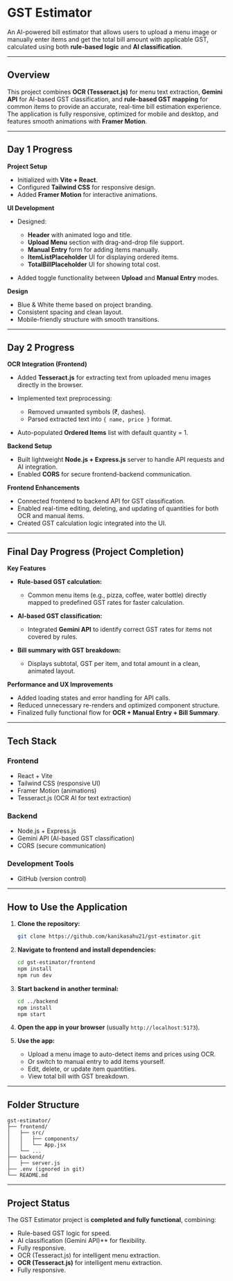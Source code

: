# GST Estimator

An AI-powered bill estimator that allows users to upload a menu image or manually enter items and get the total bill amount with applicable GST, calculated using both **rule-based logic** and **AI classification**.

---

## Overview

This project combines **OCR (Tesseract.js)** for menu text extraction, **Gemini API** for AI-based GST classification, and **rule-based GST mapping** for common items to provide an accurate, real-time bill estimation experience.
The application is fully responsive, optimized for mobile and desktop, and features smooth animations with **Framer Motion**.

---

## Day 1 Progress

**Project Setup**

* Initialized with **Vite + React**.
* Configured **Tailwind CSS** for responsive design.
* Added **Framer Motion** for interactive animations.

**UI Development**

* Designed:

  * **Header** with animated logo and title.
  * **Upload Menu** section with drag-and-drop file support.
  * **Manual Entry** form for adding items manually.
  * **ItemListPlaceholder** UI for displaying ordered items.
  * **TotalBillPlaceholder** UI for showing total cost.
* Added toggle functionality between **Upload** and **Manual Entry** modes.

**Design**

* Blue & White theme based on project branding.
* Consistent spacing and clean layout.
* Mobile-friendly structure with smooth transitions.

---

## Day 2 Progress

**OCR Integration (Frontend)**

* Added **Tesseract.js** for extracting text from uploaded menu images directly in the browser.
* Implemented text preprocessing:

  * Removed unwanted symbols (₹, dashes).
  * Parsed extracted text into `{ name, price }` format.
* Auto-populated **Ordered Items** list with default quantity = 1.

**Backend Setup**

* Built lightweight **Node.js + Express.js** server to handle API requests and AI integration.
* Enabled **CORS** for secure frontend-backend communication.

**Frontend Enhancements**

* Connected frontend to backend API for GST classification.
* Enabled real-time editing, deleting, and updating of quantities for both OCR and manual items.
* Created GST calculation logic integrated into the UI.

---

## Final Day Progress (Project Completion)

**Key Features**

* **Rule-based GST calculation:**

  * Common menu items (e.g., pizza, coffee, water bottle) directly mapped to predefined GST rates for faster calculation.
* **AI-based GST classification:**

  * Integrated **Gemini API** to identify correct GST rates for items not covered by rules.
* **Bill summary with GST breakdown:**

  * Displays subtotal, GST per item, and total amount in a clean, animated layout.

**Performance and UX Improvements**

* Added loading states and error handling for API calls.
* Reduced unnecessary re-renders and optimized component structure.
* Finalized fully functional flow for **OCR + Manual Entry + Bill Summary**.

---

## Tech Stack

### Frontend

* React + Vite
* Tailwind CSS (responsive UI)
* Framer Motion (animations)
* Tesseract.js (OCR AI for text extraction)

### Backend

* Node.js + Express.js
* Gemini API (AI-based GST classification)
* CORS (secure communication)

### Development Tools

* GitHub (version control)

---

## How to Use the Application

1. **Clone the repository:**

   ```bash
   git clone https://github.com/kanikasahu21/gst-estimator.git
   ```
2. **Navigate to frontend and install dependencies:**

   ```bash
   cd gst-estimator/frontend
   npm install
   npm run dev
   ```
3. **Start backend in another terminal:**

   ```bash
   cd ../backend
   npm install
   npm start
   ```
4. **Open the app in your browser** (usually `http://localhost:5173`).
5. **Use the app:**

   * Upload a menu image to auto-detect items and prices using OCR.
   * Or switch to manual entry to add items yourself.
   * Edit, delete, or update item quantities.
   * View total bill with GST breakdown.

---

## Folder Structure

```
gst-estimator/
├── frontend/
│   ├── src/
│   │   ├── components/
│   │   └── App.jsx
│   └── ...
├── backend/
│   ├── server.js
├── .env (ignored in git)
└── README.md
```

---

## Project Status

The GST Estimator project is **completed and fully functional**, combining:

* Rule-based GST logic for speed.
* AI classification (Gemini API)** for flexibility.
* Fully responsive.
* OCR (Tesseract.js) for intelligent menu extraction.
* **OCR (Tesseract.js)** for intelligent menu extraction.
* Fully responsive.

